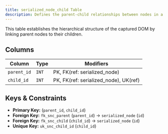 ```yaml
---
title: serialized_node_child Table
description: Defines the parent-child relationships between nodes in a DOM snapshot.
---
```


This table establishes the hierarchical structure of the captured DOM by linking parent nodes to their children.

## Columns

| Column     | Type  | Modifiers                           |
|------------|-------|-------------------------------------|
| `parent_id`| `INT` | PK, FK(ref: serialized_node)        |
| `child_id` | `INT` | PK, FK(ref: serialized_node), UK(ref) |

## Keys & Constraints

- **Primary Key:** (`parent_id`, `child_id`)
- **Foreign Key:** `fk_snc_parent` (`parent_id`) -> `serialized_node` (`id`)
- **Foreign Key:** `fk_snc_child` (`child_id`) -> `serialized_node` (`id`)
- **Unique Key:** `uk_snc_child_id` (`child_id`) 